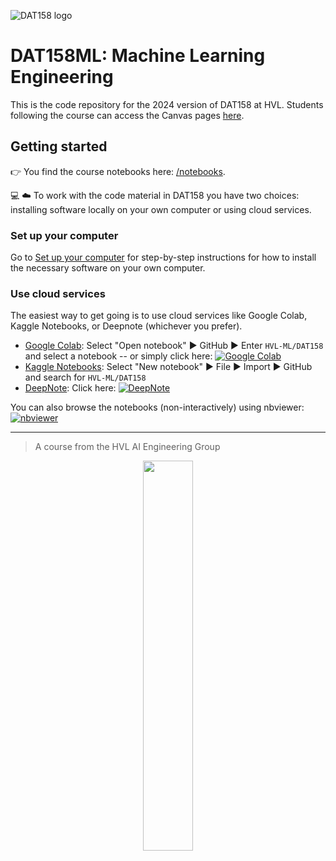 ![DAT158 logo](./assets/DAT158ML-logo.png)

# DAT158ML: Machine Learning Engineering

This is the code repository for the 2024 version of DAT158 at HVL. Students following the course can access the Canvas pages [here](https://hvl.instructure.com/courses/32015).

## Getting started

:point_right: You find the course notebooks here: [/notebooks](/notebooks).

:computer: :cloud: To work with the code material in DAT158 you have two choices: installing software locally on your own computer or using cloud services.

### Set up your computer

Go to [Set up your computer](./setup.md) for step-by-step instructions for how to install the necessary software on your own computer.

### Use cloud services

The easiest way to get going is to use cloud services like Google Colab, Kaggle Notebooks, or Deepnote (whichever you prefer).

 - [Google Colab](https://colab.research.google.com): Select "Open notebook" :arrow_forward: GitHub :arrow_forward: Enter `HVL-ML/DAT158` and select a notebook -- or simply click here: [![Google Colab](https://colab.research.google.com/assets/colab-badge.svg)](https://colab.research.google.com/github/HVL-ML/DAT158/blob/main/)
 - [Kaggle Notebooks](https://www.kaggle.com/code): Select "New notebook" :arrow_forward: File :arrow_forward: Import :arrow_forward: GitHub and search for `HVL-ML/DAT158`
 - [DeepNote](https://deepnote.com/): Click here: [![DeepNote](https://deepnote.com/buttons/launch-in-deepnote-small.svg)](https://deepnote.com/launch?url=https%3A%2F%2Fgithub.com%2FHVL-ML%2FDAT158)

You can also browse the notebooks (non-interactively) using nbviewer: [![nbviewer](https://raw.githubusercontent.com/jupyter/design/master/logos/Badges/nbviewer_badge.svg)](https://nbviewer.org/github/HVL-ML/DAT158-2023/tree/main/notebooks)

---

> A course from the HVL AI Engineering Group 
<center>
<a href="https://github.com/HVL-ML">
<img width=40% src="assets/AI-eng.png"></img>
</a>
</center>
